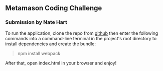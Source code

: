 ## Metamason Coding Challenge ##

### Submission by Nate Hart ###

To run the application, clone the repo from [github](https://github.com/hartbeatnt/MetamasonCodingChallenge)
then enter the following commands into a command-line terminal
in the project's root directory to install dependencies and
create the bundle:

>npm install
>webpack

After that, open index.html in your browser and enjoy!